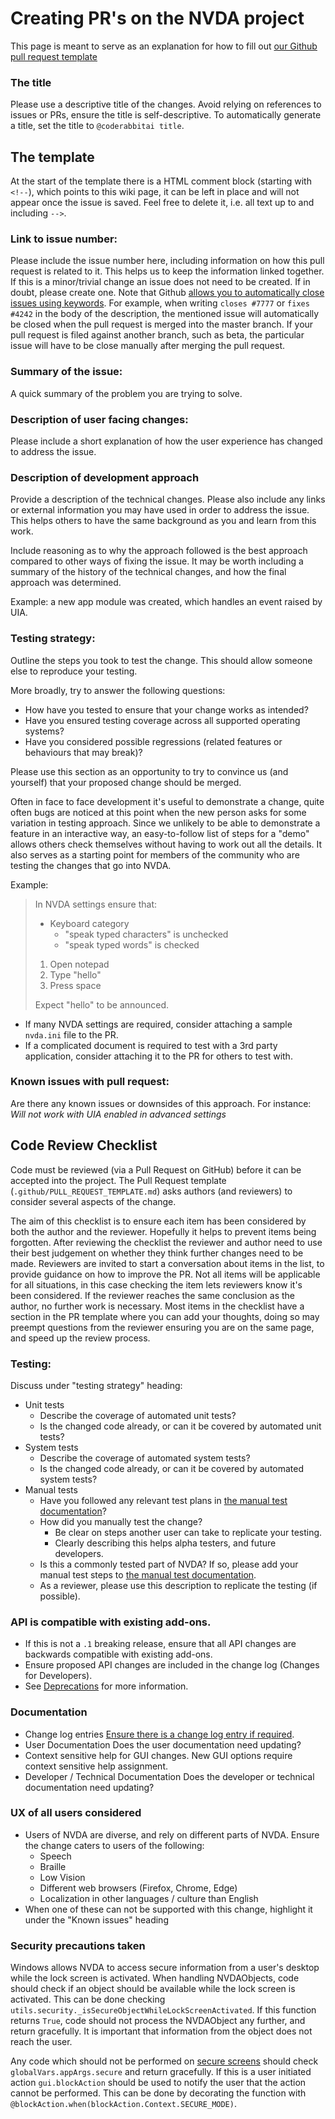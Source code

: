 # Creating PR's on the NVDA project

This page is meant to serve as an explanation for how to fill out
[our Github pull request template](https://github.com/nvaccess/nvda/blob/master/.github/PULL_REQUEST_TEMPLATE.md)

### The title
Please use a descriptive title of the changes.
Avoid relying on references to issues or PRs, ensure the title is self-descriptive.
To automatically generate a title, set the title to `@coderabbitai title`.

## The template
At the start of the template there is a HTML comment block (starting with `<!--`),
which points to this wiki page, it can be left in place and will not appear once the issue is saved.
Feel free to delete it, i.e. all text up to and including `-->`.

### Link to issue number:
Please include the issue number here, including information on how this pull request is related to
it.
This helps us to keep the information linked together.
If this is a minor/trivial change an issue does not need to be created.
If in doubt, please create one.
Note that Github
[allows you to automatically close issues using keywords](https://help.github.com/en/articles/closing-issues-using-keywords).
For example, when writing `closes #7777` or `fixes #4242` in the body of the description,
the mentioned issue will automatically be closed when the pull request is merged into the master
branch.
If your pull request is filed against another branch, such as beta, the particular issue will have
to be close manually after merging the pull request.

### Summary of the issue:
A quick summary of the problem you are trying to solve.

### Description of user facing changes:
Please include a short explanation of how the user experience has changed to address the issue.

### Description of development approach
Provide a description of the technical changes.
Please also include any links or external information you may have used in order to address the
issue.
This helps others to have the same background as you and learn from this work.

Include reasoning as to why the approach followed is the best approach compared to other ways of fixing the issue.
It may be worth including a summary of the history of the technical changes, and how the final approach was determined.

Example: a new app module was created, which handles an event raised by UIA.

### Testing strategy:
Outline the steps you took to test the change.
This should allow someone else to reproduce your testing.

More broadly, try to answer the following questions:
- How have you tested to ensure that your change works as intended?
- Have you ensured testing coverage across all supported operating systems?
- Have you considered possible regressions (related features or behaviours that may break)?

Please use this section as an opportunity to try to convince us (and yourself) that your proposed
change should be merged.

Often in face to face development it's useful to demonstrate a change, quite often bugs are noticed
at this point when the new person asks for some variation in testing approach.
Since we unlikely to be able to demonstrate a feature in an interactive way, an easy-to-follow list
of steps for a "demo" allows others check themselves without having to work out all the details.
It also serves as a starting point for members of the community who are testing the changes that go
into NVDA.

Example:
> In NVDA settings ensure that:
> - Keyboard category
>   - "speak typed characters" is unchecked
>   - "speak typed words" is checked
>
> 1. Open notepad
> 2. Type "hello"
> 3. Press space
>
> Expect "hello" to be announced.

- If many NVDA settings are required, consider attaching a sample `nvda.ini` file to the PR.
- If a complicated document is required to test with a 3rd party application, consider attaching it
  to the PR for others to test with.

### Known issues with pull request:
Are there any known issues or downsides of this approach.
For instance: _Will not work with UIA enabled in advanced settings_

## Code Review Checklist

Code must be reviewed (via a Pull Request on GitHub) before it can be accepted into the project.
The Pull Request template (``.github/PULL_REQUEST_TEMPLATE.md``) asks authors (and reviewers) to
consider several aspects of the change.

The aim of this checklist is to ensure each item has been considered by both the author and the
reviewer.
Hopefully it helps to prevent items being forgotten.
After reviewing the checklist the reviewer and author need to use their best judgement on whether
they think further changes need to be made.
Reviewers are invited to start a conversation about items in the list, to provide guidance on how to
improve the PR.
Not all items will be applicable for all situations, in this case checking the item lets reviewers
know it's been considered.
If the reviewer reaches the same conclusion as the author, no further work is necessary.
Most items in the checklist have a section in the PR template where you can add your thoughts, doing
so may preempt questions from the reviewer ensuring you are on the same page, and speed up the
review process.

### Testing:
Discuss under "testing strategy" heading:
- Unit tests
  - Describe the coverage of automated unit tests?
  - Is the changed code already, or can it be covered by automated unit tests?
- System tests
  - Describe the coverage of automated system tests?
  - Is the changed code already, or can it be covered by automated system tests?
- Manual tests
  - Have you followed any relevant test plans in [the manual test documentation](../../tests/manual/README.md)?
  - How did you manually test the change?
    - Be clear on steps another user can take to replicate your testing.
    - Clearly describing this helps alpha testers, and future developers.
  - Is this a commonly tested part of NVDA?
  If so, please add your manual test steps to [the manual test documentation](../../tests/manual/README.md).
  - As a reviewer, please use this description to replicate the testing (if possible).

### API is compatible with existing add-ons.
- If this is not a `.1` breaking release, ensure that all API changes are backwards compatible with existing add-ons.
- Ensure proposed API changes are included in the change log (Changes for Developers).
- See [Deprecations](./deprecations.md) for more information.

### Documentation
- Change log entries
  [Ensure there is a change log entry if required](./contributing.md#change-log-entry).
- User Documentation
  Does the user documentation need updating?
- Context sensitive help for GUI changes.
  New GUI options require context sensitive help assignment.
- Developer / Technical Documentation
  Does the developer or technical documentation need updating?

### UX of all users considered
- Users of NVDA are diverse, and rely on different parts of NVDA.
  Ensure the change caters to users of the following:
  - Speech
  - Braille
  - Low Vision
  - Different web browsers (Firefox, Chrome, Edge)
  - Localization in other languages / culture than English
- When one of these can not be supported with this change,
  highlight it under the "Known issues" heading

### Security precautions taken

Windows allows NVDA to access secure information from a user's desktop while the lock screen is activated.
When handling NVDAObjects, code should check if an object should be available while the lock screen is activated.
This can be done checking `utils.security._isSecureObjectWhileLockScreenActivated`.
If this function returns `True`, code should not process the NVDAObject any further, and return gracefully.
It is important that information from the object does not reach the user.

Any code which should not be performed on [secure screens](https://download.nvaccess.org/documentation/userGuide.html#SecureScreens) should check `globalVars.appArgs.secure` and return gracefully.
If this is a user initiated action `gui.blockAction` should be used to notify the user that the action cannot be performed.
This can be done by decorating the function with `@blockAction.when(blockAction.Context.SECURE_MODE)`.
